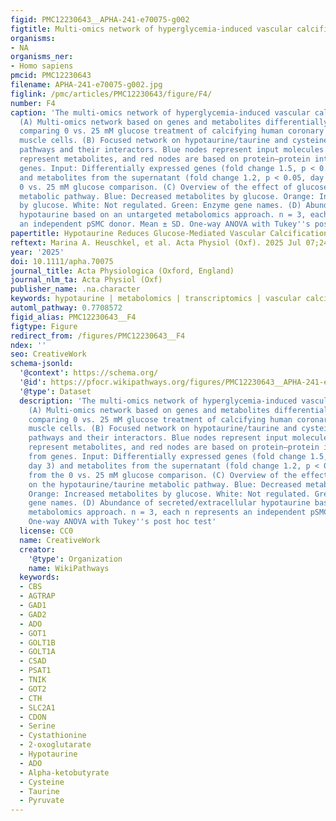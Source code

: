 ```yaml
---
figid: PMC12230643__APHA-241-e70075-g002
figtitle: Multi‐omics network of hyperglycemia‐induced vascular calcification
organisms:
- NA
organisms_ner:
- Homo sapiens
pmcid: PMC12230643
filename: APHA-241-e70075-g002.jpg
figlink: /pmc/articles/PMC12230643/figure/F4/
number: F4
caption: 'The multi‐omics network of hyperglycemia‐induced vascular calcification.
  (A) Multi‐omics network based on genes and metabolites differentially regulated,
  comparing 0 vs. 25 mM glucose treatment of calcifying human coronary artery smooth
  muscle cells. (B) Focused network on hypotaurine/taurine and cysteine metabolic
  pathways and their interactors. Blue nodes represent input molecules. Yellow nodes
  represent metabolites, and red nodes are based on protein–protein interactions from
  genes. Input: Differentially expressed genes (fold change 1.5, p < 0.05, day 3)
  and metabolites from the supernatant (fold change 1.2, p < 0.05, day 5) from the
  0 vs. 25 mM glucose comparison. (C) Overview of the effect of glucose on the hypotaurine/taurine
  metabolic pathway. Blue: Decreased metabolites by glucose. Orange: Increased metabolites
  by glucose. White: Not regulated. Green: Enzyme gene names. (D) Abundance of secreted/extracellular
  hypotaurine based on an untargeted metabolomics approach. n = 3, each n represents
  an independent pSMC donor. Mean ± SD. One‐way ANOVA with Tukey''s post hoc test'
papertitle: Hypotaurine Reduces Glucose‐Mediated Vascular Calcification
reftext: Marina A. Heuschkel, et al. Acta Physiol (Oxf). 2025 Jul 07;241(8).
year: '2025'
doi: 10.1111/apha.70075
journal_title: Acta Physiologica (Oxford, England)
journal_nlm_ta: Acta Physiol (Oxf)
publisher_name: .na.character
keywords: hypotaurine | metabolomics | transcriptomics | vascular calcification
automl_pathway: 0.7708572
figid_alias: PMC12230643__F4
figtype: Figure
redirect_from: /figures/PMC12230643__F4
ndex: ''
seo: CreativeWork
schema-jsonld:
  '@context': https://schema.org/
  '@id': https://pfocr.wikipathways.org/figures/PMC12230643__APHA-241-e70075-g002.html
  '@type': Dataset
  description: 'The multi‐omics network of hyperglycemia‐induced vascular calcification.
    (A) Multi‐omics network based on genes and metabolites differentially regulated,
    comparing 0 vs. 25 mM glucose treatment of calcifying human coronary artery smooth
    muscle cells. (B) Focused network on hypotaurine/taurine and cysteine metabolic
    pathways and their interactors. Blue nodes represent input molecules. Yellow nodes
    represent metabolites, and red nodes are based on protein–protein interactions
    from genes. Input: Differentially expressed genes (fold change 1.5, p < 0.05,
    day 3) and metabolites from the supernatant (fold change 1.2, p < 0.05, day 5)
    from the 0 vs. 25 mM glucose comparison. (C) Overview of the effect of glucose
    on the hypotaurine/taurine metabolic pathway. Blue: Decreased metabolites by glucose.
    Orange: Increased metabolites by glucose. White: Not regulated. Green: Enzyme
    gene names. (D) Abundance of secreted/extracellular hypotaurine based on an untargeted
    metabolomics approach. n = 3, each n represents an independent pSMC donor. Mean ± SD.
    One‐way ANOVA with Tukey''s post hoc test'
  license: CC0
  name: CreativeWork
  creator:
    '@type': Organization
    name: WikiPathways
  keywords:
  - CBS
  - AGTRAP
  - GAD1
  - GAD2
  - ADO
  - GOT1
  - GOLT1B
  - GOLT1A
  - CSAD
  - PSAT1
  - TNIK
  - GOT2
  - CTH
  - SLC2A1
  - CDON
  - Serine
  - Cystathionine
  - 2-oxoglutarate
  - Hypotaurine
  - ADO
  - Alpha-ketobutyrate
  - Cysteine
  - Taurine
  - Pyruvate
---
```


